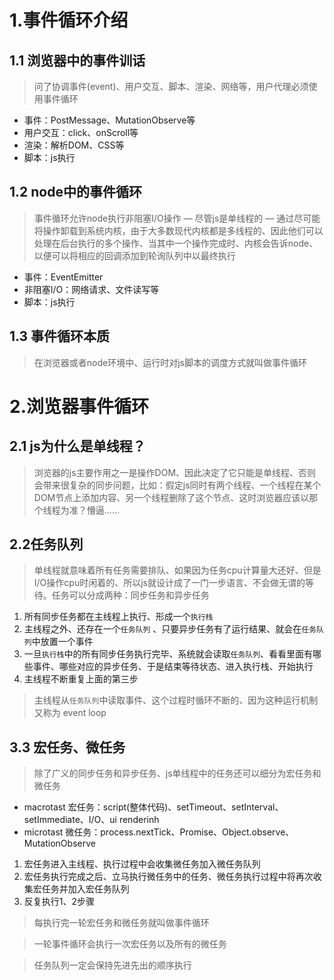 # 1.事件循环介绍

## 1.1 浏览器中的事件训话

> 问了协调事件(event)、用户交互、脚本、渲染、网络等，用户代理必须使用事件循环

- 事件：PostMessage、MutationObserve等
- 用户交互：click、onScroll等
- 渲染：解析DOM、CSS等
- 脚本：js执行

## 1.2 node中的事件循环

> 事件循环允许node执行非阻塞I/O操作 — 尽管js是单线程的 — 通过尽可能将操作卸载到系统内核，由于大多数现代内核都是多线程的、因此他们可以处理在后台执行的多个操作、当其中一个操作完成时、内核会告诉node、以便可以将相应的回调添加到轮询队列中以最终执行

- 事件：EventEmitter
- 非阻塞I/O：网络请求、文件读写等
- 脚本：js执行

## 1.3 事件循环本质

> 在浏览器或者node环境中、运行时对js脚本的调度方式就叫做事件循环

# 2.浏览器事件循环

## 2.1 js为什么是单线程？

> 浏览器的js主要作用之一是操作DOM、因此决定了它只能是单线程、否则会带来很复杂的同步问题，比如：假定js同时有两个线程、一个线程在某个DOM节点上添加内容、另一个线程删除了这个节点、这时浏览器应该以那个线程为准？懵逼…...

## 2.2任务队列

> 单线程就意味着所有任务需要排队、如果因为任务cpu计算量大还好、但是I/O操作cpu时闲着的、所以js就设计成了一门一步语言、不会做无谓的等待。任务可以分成两种：同步任务和异步任务

1. 所有同步任务都在主线程上执行、形成一个`执行栈`
2. 主线程之外、还存在一个`任务队列` 、只要异步任务有了运行结果、就会在`任务队列`中放置一个事件
3. 一旦`执行栈`中的所有同步任务执行完毕、系统就会读取`任务队列`、看看里面有哪些事件、哪些对应的异步任务、于是结束等待状态、进入执行栈、开始执行
4. 主线程不断重复上面的第三步

> 主线程从`任务队列`中读取事件、这个过程时循环不断的、因为这种运行机制又称为 event loop

## 3.3 宏任务、微任务

> 除了广义的同步任务和异步任务、js单线程中的任务还可以细分为宏任务和微任务

- macrotast 宏任务：script(整体代码)、setTimeout、setInterval、setImmediate、I/O、ui renderinh
- microtast 微任务：process.nextTick、Promise、Object.observe、MutationObserve

1. 宏任务进入主线程、执行过程中会收集微任务加入微任务队列
2. 宏任务执行完成之后、立马执行微任务中的任务、微任务执行过程中将再次收集宏任务并加入宏任务队列
3. 反复执行1、2步骤

> 每执行完一轮宏任务和微任务就叫做事件循环

> 一轮事件循环会执行一次宏任务以及所有的微任务

> 任务队列一定会保持先进先出的顺序执行